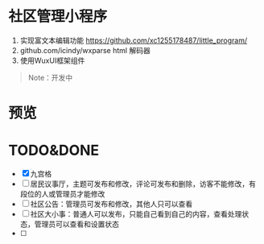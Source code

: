 # 社区管理小程序
1. 实现富文本编辑功能 https://github.com/xc1255178487/little_program/
2. github.com/icindy/wxparse html 解码器
3. 使用WuxUI框架组件
> Note：开发中

# 预览

# TODO&DONE
- [x] 九宫格
- [ ] 居民议事厅，主题可发布和修改，评论可发布和删除，访客不能修改，有段位的人或管理员才能修改
- [ ] 社区公告：管理员可发布和修改，其他人只可以查看
- [ ] 社区大小事：普通人可以发布，只能自己看到自己的内容，查看处理状态，管理员可以查看和设置状态
- [ ] 

